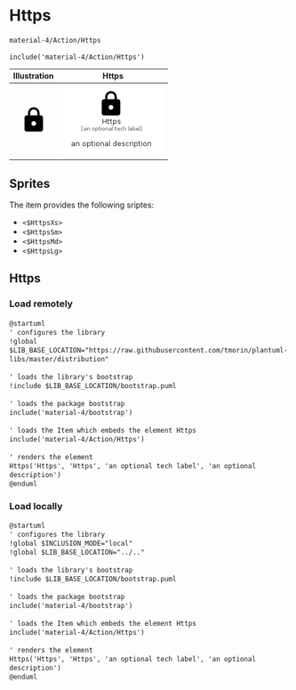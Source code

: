 # Https


```text
material-4/Action/Https
```

```text
include('material-4/Action/Https')
```



| Illustration | Https |
| :---: | :---: |
| ![illustration for Illustration](../../material-4/Action/Https.png) | ![illustration for Https](../../material-4/Action/Https.Local.png) |



## Sprites
The item provides the following sriptes:

- `<$HttpsXs>`
- `<$HttpsSm>`
- `<$HttpsMd>`
- `<$HttpsLg>`





## Https

### Load remotely
```plantuml
@startuml
' configures the library
!global $LIB_BASE_LOCATION="https://raw.githubusercontent.com/tmorin/plantuml-libs/master/distribution"

' loads the library's bootstrap
!include $LIB_BASE_LOCATION/bootstrap.puml

' loads the package bootstrap
include('material-4/bootstrap')

' loads the Item which embeds the element Https
include('material-4/Action/Https')

' renders the element
Https('Https', 'Https', 'an optional tech label', 'an optional description')
@enduml
```

### Load locally
```plantuml
@startuml
' configures the library
!global $INCLUSION_MODE="local"
!global $LIB_BASE_LOCATION="../.."

' loads the library's bootstrap
!include $LIB_BASE_LOCATION/bootstrap.puml

' loads the package bootstrap
include('material-4/bootstrap')

' loads the Item which embeds the element Https
include('material-4/Action/Https')

' renders the element
Https('Https', 'Https', 'an optional tech label', 'an optional description')
@enduml
```

